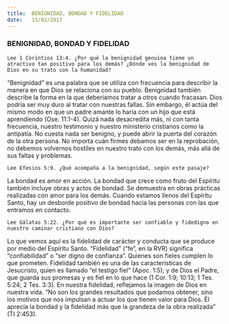 ```yaml
---
title:  BENIGNIDAD, BONDAD Y FIDELIDAD
date:   15/02/2017
---
```


### BENIGNIDAD, BONDAD Y FIDELIDAD

`Lee 1 Corintios 13:4. ¿Por qué la benignidad genuina tiene un atractivo tan positivo para los demás? ¿Dónde ves la benignidad de Dios en su trato con la humanidad?`
 
“Benignidad” es una palabra que se utiliza con frecuencia para describir la manera en que Dios se relaciona con su pueblo. Benignidad también describe la forma en la que deberíamos tratar a otros cuando fracasan. Dios podría ser muy duro al tratar con nuestras fallas. Sin embargo, él actúa del mismo modo en que un padre amante lo haría con un hijo que está aprendiendo (Ose. 11:1-4). Quizá nada desacredita más, ni con tanta frecuencia, nuestro testimonio y nuestro ministerio cristianos como la antipatía. No cuesta nada ser benigno, y puede abrir la puerta del corazón de la otra persona. No importa cuán firmes debamos ser en la reprobación, no debemos volvernos hostiles en nuestro trato con los demás, más allá de sus faltas y problemas.

`Lee Efesios 5:9. ¿Qué acompaña a la benignidad, según este pasaje?`
 
La bondad es amor en acción. La bondad que crece como fruto del Espíritu también incluye obras y actos de bondad. Se demuestra en obras prácticas realizadas con amor para los demás. Cuando estamos llenos del Espíritu Santo, hay un desborde positivo de bondad hacia las personas con las que entramos en contacto.

`Lee Gálatas 5:22. ¿Por qué es importante ser confiable y fidedigno en nuestro caminar cristiano con Dios?`
 
Lo que vemos aquí es la fidelidad de carácter y conducta que se produce por medio del Espíritu Santo. “Fidelidad” (“fe”, en la RVR) significa “confiabilidad” o “ser digno de confianza”. Quienes son fieles cumplen lo que prometen. Fidelidad también es una de las características de Jesucristo, quien es llamado “el testigo fiel” (Apoc. 1:5); y de Dios el Padre, que guarda sus promesas y es fiel en lo que hace (1 Cor. 1:9; 10:13; 1 Tes. 5:24; 2 Tes. 3:3). En nuestra fidelidad, reflejamos la imagen de Dios en nuestra vida. “No son los grandes resultados que podamos obtener, sino los motivos que nos impulsan a actuar los que tienen valor para Dios. Él aprecia la bondad y la fidelidad más que la grandeza de la obra realizada” (TI 2:453).
